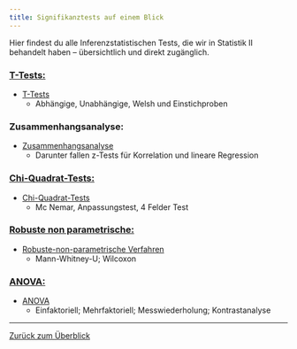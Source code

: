 ```yaml
---
title: Signifikanztests auf einem Blick
---
```


Hier findest du alle Inferenzstatistischen Tests, die wir in Statistik II behandelt haben – übersichtlich und direkt zugänglich.

### <u>T-Tests:</u>

* [T-Tests](/t-tests)
  * Abhängige, Unabhängige, Welsh und Einstichproben

### Zusammenhangsanalyse:

* [Zusammenhangsanalyse](/zusammenhangsanalyse)
  * Darunter fallen z-Tests für Korrelation und lineare Regression

### <u>Chi-Quadrat-Tests:</u>

* [Chi-Quadrat-Tests](/chi-quadrat-tests)
  * Mc Nemar, Anpassungstest, 4 Felder Test

### <u>Robuste non parametrische:</u>

* [Robuste-non-parametrische Verfahren](/robuste-non-parametrische-verfahren)
  * Mann-Whitney-U; Wilcoxon

### <u>ANOVA:</u>

* [ANOVA](/anova)
  * Einfaktoriell; Mehrfaktoriell; Messwiederholung; Kontrastanalyse

---

[Zurück zum Überblick](../statistik-fuer-psychologie)
